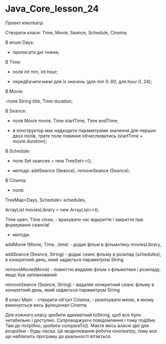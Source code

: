# Java_Core_lesson_24
Проект кінотеатр.

Створити класи: Time, Movie, Seance, Schedule, Cinema. 

В enum Days:

- прописати дні тижня; 

В Time:

- поля int min, int hour;

- передбачити межі для їх значень (для min 0..60, для hour 0..24); 

В Movie:

-поля String title, Time duration; 

В Seance:

- поля Movie movie, Time startTime, Time endTime;

- в конструктор має надходити параметрами значення для перших двох полів, третє поле повинне обчислюватись (startTime + movie.duration);

В Schedule:

- поле Set<Seance> seances = new TreeSet<>();

- методи: addSeance (Seance), removeSeance (Seance); 


В Cinema:

- поля:

TreeMap<Days, Schedule> schedules,

ArrayList<Movie> moviesLibrary = new ArrayList<>(); 

Time open, Time close; - врахувати час відкриття і закриття при формуванні сеансів!

- методи:

addMovie (Movie, Time...time)  - додає фільм в фільмотеку moviesLibrary,

addSeance (Seance, String) - додає сеанс фільму в розклад (schedules), в конкретний день, який задається параметром String 

removeMovie(Movie) - повністю видаляє фільм з фільмотеки і розкладу, якщо був запланований

removeSeance (Seance, String)  - видаляє конкретний сеанс фільму в конкретний день, який задається параметром String 


В класі Main: - створити об'єкт Cinema; - реалізувати меню, в якому виконується весь функціонал Cinema. 

Для кожного класу зробити адекватний toString, щоб все було читабельно і доступно. Супроводжуючі повідомлення і тому подібне. Там де потрібно, зробити compareTo(). Маєте якісь власні ідеї для розробки - будь-ласка. Це моделювання роботи кінотеатру, тому все що наблизить програму до реальності вітається. 

